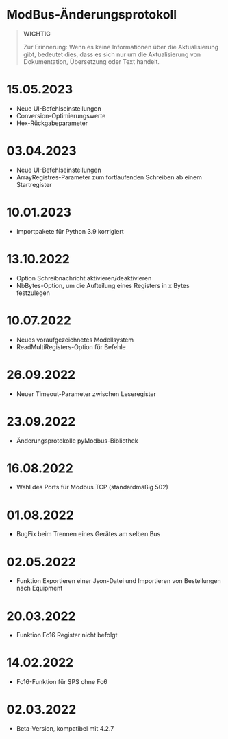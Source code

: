 # ModBus-Änderungsprotokoll

>**WICHTIG**
>
>Zur Erinnerung: Wenn es keine Informationen über die Aktualisierung gibt, bedeutet dies, dass es sich nur um die Aktualisierung von Dokumentation, Übersetzung oder Text handelt.

# 15.05.2023

- Neue UI-Befehlseinstellungen
- Conversion-Optimierungswerte
- Hex-Rückgabeparameter

# 03.04.2023

- Neue UI-Befehlseinstellungen
- ArrayRegistres-Parameter zum fortlaufenden Schreiben ab einem Startregister

# 10.01.2023
- Importpakete für Python 3.9 korrigiert

# 13.10.2022
- Option Schreibnachricht aktivieren/deaktivieren
- NbBytes-Option, um die Aufteilung eines Registers in x Bytes festzulegen

# 10.07.2022
- Neues voraufgezeichnetes Modellsystem
- ReadMultiRegisters-Option für Befehle

# 26.09.2022
- Neuer Timeout-Parameter zwischen Leseregister

# 23.09.2022
- Änderungsprotokolle pyModbus-Bibliothek

# 16.08.2022
- Wahl des Ports für Modbus TCP (standardmäßig 502)

# 01.08.2022
- BugFix beim Trennen eines Gerätes am selben Bus

# 02.05.2022
- Funktion Exportieren einer Json-Datei und Importieren von Bestellungen nach Equipment

# 20.03.2022
- Funktion Fc16 Register nicht befolgt

# 14.02.2022
- Fc16-Funktion für SPS ohne Fc6

# 02.03.2022
- Beta-Version, kompatibel mit 4.2.7
